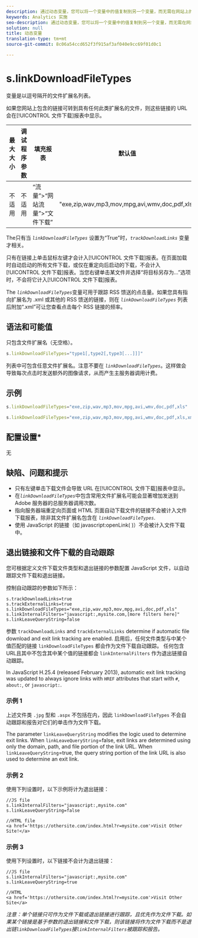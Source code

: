 ```yaml
---
description: 通过动态变量，您可以将一个变量中的值复制到另一个变量，而无需在网站上的图像请求中多次键入完整的值。
keywords: Analytics 实施
seo-description: 通过动态变量，您可以将一个变量中的值复制到另一个变量，而无需在网站上的图像请求中多次键入完整的值。
solution: null
title: 动态变量
translation-type: tm+mt
source-git-commit: 8c06a54ccd652f3f915af3af040e9cc69f01d0c1

---
```



# s.linkDownloadFileTypes

 变量是以逗号隔开的文件扩展名列表。

如果您网站上包含的链接可转到具有任何此类扩展名的文件，则这些链接的 URL 会在[!UICONTROL 文件下载]报表中显示。

| 最大大小 | 调试程序参数 | 填充报表 | 默认值 |
|--- |--- |--- |--- |
| 不适用 | 不适用 | “流量”&gt;“网站流量”&gt;“文件下载” | "exe,zip,wav,mp3,mov,mpg,avi,wmv,doc,pdf,xls" |

The只有当 *`linkDownloadFileTypes`* 设置为“True”时，*`trackDownloadLinks`* 变量才相关。

只有在链接上单击鼠标左键才会计入[!UICONTROL 文件下载]报表。在页面加载时自动启动的所有文件下载，或仅在重定向后启动的下载，不会计入[!UICONTROL 文件下载]报表。当您右键单击某文件并选择“将目标另存为...”选项时，不会将它计入[!UICONTROL 文件下载]报表。

The *`linkDownloadFileTypes`*&#x200B;变量可用于跟踪 RSS 馈送的点击量。如果您具有指向扩展名为 .xml 或其他的 RSS 馈送的链接，则在 *`linkDownloadFileTypes`* 列表后附加“.xml”可让您查看点击每个 RSS 链接的频率。

## 语法和可能值

只包含文件扩展名（无空格）。

```js
s.linkDownloadFileTypes="type1[,type2[,type3[...]]]"
```

列表中可包含任意文件扩展名。注意不要在 *`linkDownloadFileTypes`*。这样做会导致每次点击时发送额外的图像请求，从而产生主服务器调用计费。

## 示例

```js
s.linkDownloadFileTypes="exe,zip,wav,mp3,mov,mpg,avi,wmv,doc,pdf,xls"
```

```js
s.linkDownloadFileTypes="exe,zip,wav,mp3,mov,mpg,avi,wmv,doc,pdf,xls,xml"
```

## 配置设置*

无

## 缺陷、问题和提示

* 只有左键单击下载文件会导致 URL 在[!UICONTROL 文件下载]报表中显示。
* 在&#x200B;*`linkDownloadFileTypes`*&#x200B;中包含常用文件扩展名可能会显著增加发送到 Adobe 服务器的总服务器调用次数。
* 指向服务器端重定向页面或 HTML 页面自动下载文件的链接不会被计入文件下载报表，除非其文件扩展名包含在 *`linkDownloadFileTypes`*.
* 使用 JavaScript 的链接（如 javascript:openLink( )）不会被计入文件下载中。

## 退出链接和文件下载的自动跟踪

您可根据定义文件下载文件类型和退出链接的参数配置 JavaScript 文件，以自动跟踪文件下载和退出链接。

控制自动跟踪的参数如下所示：

```
s.trackDownloadLinks=true 
s.trackExternalLinks=true 
s.linkDownloadFileTypes="exe,zip,wav,mp3,mov,mpg,avi,doc,pdf,xls" 
s.linkInternalFilters="javascript:,mysite.com,[more filters here]" 
s.linkLeaveQueryString=false 
```

参数 `trackDownloadLinks` and `trackExternalLinks` determine if automatic file download and exit link tracking are enabled. 启用后，任何文件类型与中某个值匹配的链接 `linkDownloadFileTypes` 都会作为文件下载自动跟踪。 任何包含URL且其中不包含其中某个值的链接都会 `linkInternalFilters` 作为退出链接自动跟踪。

In JavaScript H.25.4 (released February 2013), automatic exit link tracking was updated to always ignore links with `HREF` attributes that start with `#`, `about:`, or `javascript:`.

### 示例 1

上述文件类 `.jpg` 型和 `.aspx` 不包括在内，因此 `linkDownloadFileTypes` 不会自动跟踪和报告对它们的单击作为文件下载。

The parameter `linkLeaveQueryString` modifies the logic used to determine exit links. When `linkLeaveQueryString`=false, exit links are determined using only the domain, path, and file portion of the link URL. When `linkLeaveQueryString`=true, the query string portion of the link URL is also used to determine an exit link.

### 示例 2

使用下列设置时，以下示例将计为退出链接：

```
//JS file  
s.linkInternalFilters="javascript:,mysite.com" 
s.linkLeaveQueryString=false 
 
//HTML file 
<a href='https://othersite.com/index.html?r=mysite.com'>Visit Other Site!</a> 
```

### 示例 3

使用下列设置时，以下链接不会计为退出链接：

```
//JS file  
s.linkInternalFilters="javascript:,mysite.com" 
s.linkLeaveQueryString=true 
 
//HTML  
<a href='https://othersite.com/index.html?r=mysite.com'>Visit Other Site</a> 
```

*注意：单个链接只可作为文件下载或退出链接进行跟踪，且优先作为文件下载。如果某个链接是基于参数的退出链接和文件下载，则该链接将作为文件下载而不是退出链`linkDownloadFileTypes`接`linkInternalFilters`被跟踪和报告。*